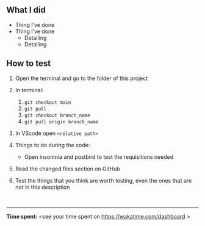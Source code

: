 ## What I did

- Thing I’ve done
- Thing I’ve done
  - Detailing
  - Detailing

## How to test

1. Open the terminal and go to the folder of this project

1. In terminal:
   1. `git checkout main`
   1. `git pull`
   1. `git checkout branch_name`
   1. `git pull origin branch_name`
   
1. In VScode open `<relative path>`

1. Things to do during the code:

   - Open insomnia and postbird to test the requisitions needed

1. Read the changed files section on GitHub

1. Test the things that you think are worth testing, even the ones that are not in this description

&nbsp;

---

**Time spent:** <see your time spent on https://wakatime.com/dashboard >
